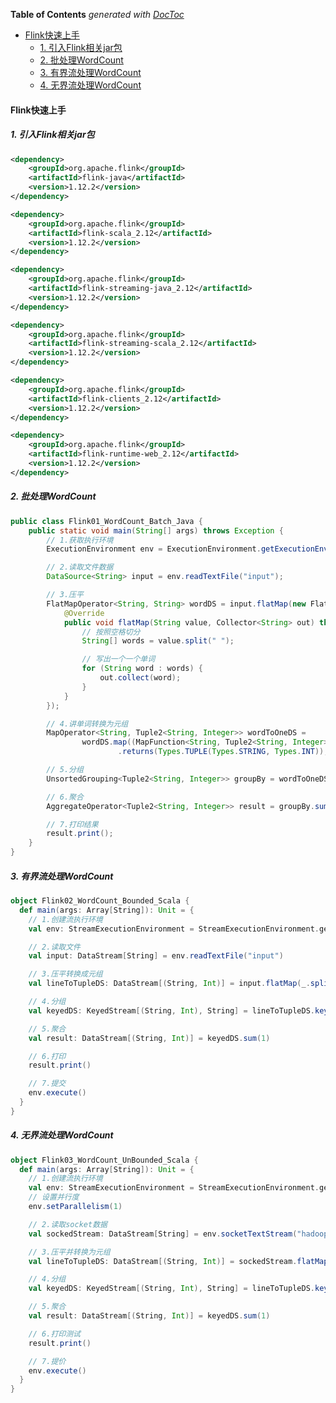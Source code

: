 <!-- START doctoc generated TOC please keep comment here to allow auto update -->
<!-- DON'T EDIT THIS SECTION, INSTEAD RE-RUN doctoc TO UPDATE -->
**Table of Contents**  *generated with [DocToc](https://github.com/thlorenz/doctoc)*

- [Flink快速上手](#flink%E5%BF%AB%E9%80%9F%E4%B8%8A%E6%89%8B)
  - [1. 引入Flink相关jar包](#1-%E5%BC%95%E5%85%A5flink%E7%9B%B8%E5%85%B3jar%E5%8C%85)
  - [2. 批处理WordCount](#2-%E6%89%B9%E5%A4%84%E7%90%86wordcount)
  - [3. 有界流处理WordCount](#3-%E6%9C%89%E7%95%8C%E6%B5%81%E5%A4%84%E7%90%86wordcount)
  - [4. 无界流处理WordCount](#4-%E6%97%A0%E7%95%8C%E6%B5%81%E5%A4%84%E7%90%86wordcount)

<!-- END doctoc generated TOC please keep comment here to allow auto update -->

#### Flink快速上手

##### 1. 引入Flink相关jar包

```xml
<dependency>
    <groupId>org.apache.flink</groupId>
    <artifactId>flink-java</artifactId>
    <version>1.12.2</version>
</dependency>

<dependency>
    <groupId>org.apache.flink</groupId>
    <artifactId>flink-scala_2.12</artifactId>
    <version>1.12.2</version>
</dependency>

<dependency>
    <groupId>org.apache.flink</groupId>
    <artifactId>flink-streaming-java_2.12</artifactId>
    <version>1.12.2</version>
</dependency>

<dependency>
    <groupId>org.apache.flink</groupId>
    <artifactId>flink-streaming-scala_2.12</artifactId>
    <version>1.12.2</version>
</dependency>

<dependency>
    <groupId>org.apache.flink</groupId>
    <artifactId>flink-clients_2.12</artifactId>
    <version>1.12.2</version>
</dependency>

<dependency>
    <groupId>org.apache.flink</groupId>
    <artifactId>flink-runtime-web_2.12</artifactId>
	<version>1.12.2</version>
</dependency>
```

##### 2. 批处理WordCount

```java
public class Flink01_WordCount_Batch_Java {
    public static void main(String[] args) throws Exception {
        // 1.获取执行环境
        ExecutionEnvironment env = ExecutionEnvironment.getExecutionEnvironment();

        // 2.读取文件数据
        DataSource<String> input = env.readTextFile("input");

        // 3.压平
        FlatMapOperator<String, String> wordDS = input.flatMap(new FlatMapFunction<String, String>() {
            @Override
            public void flatMap(String value, Collector<String> out) throws Exception {
                // 按照空格切分
                String[] words = value.split(" ");

                // 写出一个一个单词
                for (String word : words) {
                    out.collect(word);
                }
            }
        });

        // 4.讲单词转换为元组
        MapOperator<String, Tuple2<String, Integer>> wordToOneDS =
                wordDS.map((MapFunction<String, Tuple2<String, Integer>>) value -> Tuple2.of(value, 1))
                        .returns(Types.TUPLE(Types.STRING, Types.INT));

        // 5.分组
        UnsortedGrouping<Tuple2<String, Integer>> groupBy = wordToOneDS.groupBy(0);

        // 6.聚合
        AggregateOperator<Tuple2<String, Integer>> result = groupBy.sum(1);

        // 7.打印结果
        result.print();
    }
}
```

##### 3. 有界流处理WordCount

```scala
object Flink02_WordCount_Bounded_Scala {
  def main(args: Array[String]): Unit = {
    // 1.创建流执行环境
    val env: StreamExecutionEnvironment = StreamExecutionEnvironment.getExecutionEnvironment

    // 2.读取文件
    val input: DataStream[String] = env.readTextFile("input")

    // 3.压平转换成元组
    val lineToTupleDS: DataStream[(String, Int)] = input.flatMap(_.split(" ")).map((_, 1))

    // 4.分组
    val keyedDS: KeyedStream[(String, Int), String] = lineToTupleDS.keyBy(_._1)

    // 5.聚合
    val result: DataStream[(String, Int)] = keyedDS.sum(1)

    // 6.打印
    result.print()

    // 7.提交
    env.execute()
  }
}
```

##### 4. 无界流处理WordCount

```scala
object Flink03_WordCount_UnBounded_Scala {
  def main(args: Array[String]): Unit = {
    // 1.创建流执行环境
    val env: StreamExecutionEnvironment = StreamExecutionEnvironment.getExecutionEnvironment
    // 设置并行度
    env.setParallelism(1)

    // 2.读取socket数据
    val sockedStream: DataStream[String] = env.socketTextStream("hadoop01", 9999)

    // 3.压平并转换为元组
    val lineToTupleDS: DataStream[(String, Int)] = sockedStream.flatMap(_.split(" ")).map((_, 1))

    // 4.分组
    val keyedDS: KeyedStream[(String, Int), String] = lineToTupleDS.keyBy(_._1)

    // 5.聚合
    val result: DataStream[(String, Int)] = keyedDS.sum(1)

    // 6.打印测试
    result.print()

    // 7.提价
    env.execute()
  }
}
```

